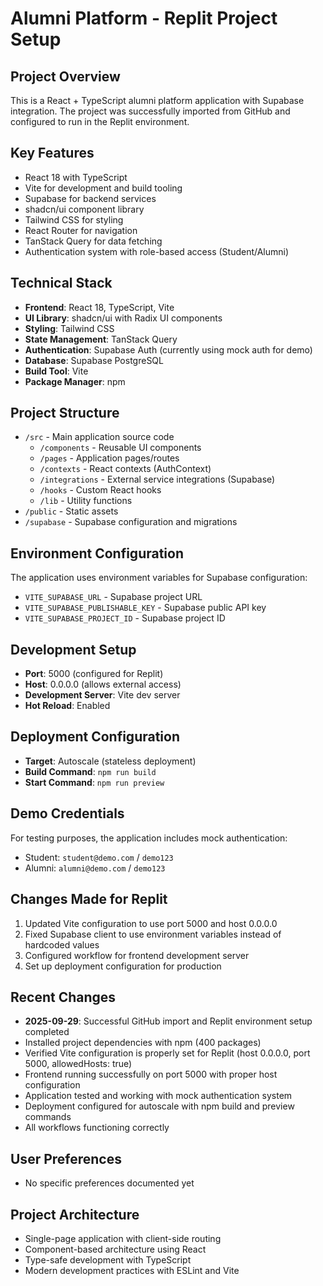 # Alumni Platform - Replit Project Setup

## Project Overview
This is a React + TypeScript alumni platform application with Supabase integration. The project was successfully imported from GitHub and configured to run in the Replit environment.

## Key Features
- React 18 with TypeScript
- Vite for development and build tooling
- Supabase for backend services
- shadcn/ui component library
- Tailwind CSS for styling
- React Router for navigation
- TanStack Query for data fetching
- Authentication system with role-based access (Student/Alumni)

## Technical Stack
- **Frontend**: React 18, TypeScript, Vite
- **UI Library**: shadcn/ui with Radix UI components
- **Styling**: Tailwind CSS
- **State Management**: TanStack Query
- **Authentication**: Supabase Auth (currently using mock auth for demo)
- **Database**: Supabase PostgreSQL
- **Build Tool**: Vite
- **Package Manager**: npm

## Project Structure
- `/src` - Main application source code
  - `/components` - Reusable UI components
  - `/pages` - Application pages/routes
  - `/contexts` - React contexts (AuthContext)
  - `/integrations` - External service integrations (Supabase)
  - `/hooks` - Custom React hooks
  - `/lib` - Utility functions
- `/public` - Static assets
- `/supabase` - Supabase configuration and migrations

## Environment Configuration
The application uses environment variables for Supabase configuration:
- `VITE_SUPABASE_URL` - Supabase project URL
- `VITE_SUPABASE_PUBLISHABLE_KEY` - Supabase public API key
- `VITE_SUPABASE_PROJECT_ID` - Supabase project ID

## Development Setup
- **Port**: 5000 (configured for Replit)
- **Host**: 0.0.0.0 (allows external access)
- **Development Server**: Vite dev server
- **Hot Reload**: Enabled

## Deployment Configuration
- **Target**: Autoscale (stateless deployment)
- **Build Command**: `npm run build`
- **Start Command**: `npm run preview`

## Demo Credentials
For testing purposes, the application includes mock authentication:
- Student: `student@demo.com` / `demo123`
- Alumni: `alumni@demo.com` / `demo123`

## Changes Made for Replit
1. Updated Vite configuration to use port 5000 and host 0.0.0.0
2. Fixed Supabase client to use environment variables instead of hardcoded values
3. Configured workflow for frontend development server
4. Set up deployment configuration for production

## Recent Changes
- **2025-09-29**: Successful GitHub import and Replit environment setup completed
- Installed project dependencies with npm (400 packages)
- Verified Vite configuration is properly set for Replit (host 0.0.0.0, port 5000, allowedHosts: true)
- Frontend running successfully on port 5000 with proper host configuration
- Application tested and working with mock authentication system
- Deployment configured for autoscale with npm build and preview commands
- All workflows functioning correctly

## User Preferences
- No specific preferences documented yet

## Project Architecture
- Single-page application with client-side routing
- Component-based architecture using React
- Type-safe development with TypeScript
- Modern development practices with ESLint and Vite